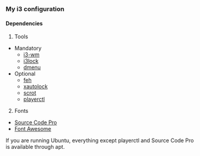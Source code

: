 ### My i3 configuration
#### Dependencies
1. Tools
  - Mandatory
    - [i3-wm](https://i3wm.org/downloads/)
    - [i3lock](https://github.com/i3/i3lock)
    - [dmenu](http://tools.suckless.org/dmenu/)
  - Optional
    - [feh](https://feh.finalrewind.org/)
    - [xautolock](http://freecode.com/projects/xautolock)
    - [scrot](http://www.freecode.com/projects/scrot)
    - [playerctl](https://github.com/acrisci/playerctl/)

2. Fonts
  - [Source Code Pro](https://github.com/adobe-fonts/source-code-pro)
  - [Font Awesome](https://github.com/FortAwesome/Font-Awesome)

If you are running Ubuntu, everything except playerctl and Source Code Pro is available through apt.
